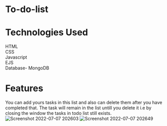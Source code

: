 # To-do-list
# Technologies Used
HTML <br />
CSS <br />
Javascript<br />
EJS<br />
Database- MongoDB<br />

# Features
You can add yours tasks in this list and also can delete them after you have completed that.
The task will remain in the list untill you delete it i.e by closing the window the tasks in todo list still exists.
![Screenshot 2022-07-07 202603](https://user-images.githubusercontent.com/83963885/177805161-75ffabd4-cbcc-4b72-a3c4-983fee16071c.png)
![Screenshot 2022-07-07 202649](https://user-images.githubusercontent.com/83963885/177805187-44c382f3-5495-4ee8-9dd9-8f00988b8d42.png)
